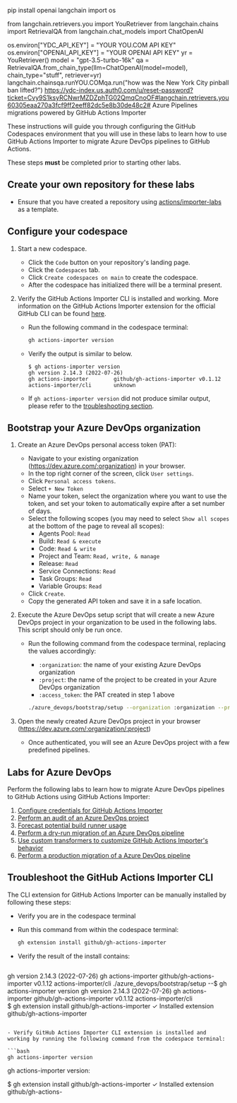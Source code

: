 pip install openai langchain
import os

from langchain.retrievers.you import YouRetriever
from langchain.chains import RetrievalQA
from langchain.chat_models import ChatOpenAI


os.environ["YDC_API_KEY"] = "YOUR YOU.COM API KEY"
os.environ["OPENAI_API_KEY"] = "YOUR OPENAI API KEY"
yr = YouRetriever()
model = "gpt-3.5-turbo-16k"
qa = RetrievalQA.from_chain_type(llm=ChatOpenAI(model=model), chain_type="stuff", retriever=yr)
langchain.chainsqa.runYOU.COMqa.run("how was the New York City pinball ban lifted?")
https://ydc-index.us.auth0.com/u/reset-password?ticket=Cvy9S1ksyRCNwrMZDZphTG02QmqCnoOF#langchain.retrievers.you60305eaa270a3fcf9ff2eeff82dc5e8b30de48c2# Azure Pipelines migrations powered by GitHub Actions Importer

These instructions will guide you through configuring the GitHub Codespaces environment that you will use in these labs to learn how to use GitHub Actions Importer to migrate Azure DevOps pipelines to GitHub Actions.

These steps **must** be completed prior to starting other labs.

## Create your own repository for these labs

- Ensure that you have created a repository using [actions/importer-labs](https://github.com/actions/importer-labs) as a template.

## Configure your codespace

1. Start a new codespace.

    - Click the `Code` button on your repository's landing page.
    - Click the `Codespaces` tab.
    - Click `Create codespaces on main` to create the codespace.
    - After the codespace has initialized there will be a terminal present.

2. Verify the GitHub Actions Importer CLI is installed and working. More information on the GitHub Actions Importer extension for the official GitHub CLI can be found [here](https://github.com/github/gh-actions-importer).

    - Run the following command in the codespace terminal:

      ```bash
      gh actions-importer version
      ```

    - Verify the output is similar to below.

      ```console
      $ gh actions-importer version
      gh version 2.14.3 (2022-07-26)
      gh actions-importer        github/gh-actions-importer v0.1.12
      actions-importer/cli       unknown
      ```

    - If `gh actions-importer version` did not produce similar output, please refer to the [troubleshooting section](#troubleshoot-the-github-actions-importer-cli).

## Bootstrap your Azure DevOps organization

1. Create an Azure DevOps personal access token (PAT):

    - Navigate to your existing organization (<https://dev.azure.com/:organization>) in your browser.
    - In the top right corner of the screen, click `User settings`.
    - Click `Personal access tokens`.
    - Select `+ New Token`
    - Name your token, select the organization where you want to use the token, and set your token to automatically expire after a set number of days.
    - Select the following scopes (you may need to select `Show all scopes` at the bottom of the page to reveal all scopes):
      - Agents Pool: `Read`
      - Build: `Read & execute`
      - Code: `Read & write`
      - Project and Team: `Read, write, & manage`
      - Release: `Read`
      - Service Connections: `Read`
      - Task Groups: `Read`
      - Variable Groups: `Read`
    - Click `Create`.
    - Copy the generated API token and save it in a safe location.

2. Execute the Azure DevOps setup script that will create a new Azure DevOps project in your organization to be used in the following labs. This script should only be run once.

    - Run the following command from the codespace terminal, replacing the values accordingly:
      - `:organization`: the name of your existing Azure DevOps organization
      - `:project`: the name of the project to be created in your Azure DevOps organization
      - `:access_token`: the PAT created in step 1 above

      ```bash
      ./azure_devops/bootstrap/setup --organization :organization --project :project --access-token :access-token
      ```

3. Open the newly created Azure DevOps project in your browser (<https://dev.azure.com/:organization/:project>)

    - Once authenticated, you will see an Azure DevOps project with a few predefined pipelines.

## Labs for Azure DevOps

Perform the following labs to learn how to migrate Azure DevOps pipelines to GitHub Actions using GitHub Actions Importer:

1. [Configure credentials for GitHub Actions Importer](1-configure.md)
2. [Perform an audit of an Azure DevOps project](2-audit.md)
3. [Forecast potential build runner usage](3-forecast.md)
4. [Perform a dry-run migration of an Azure DevOps pipeline](4-dry-run.md)
5. [Use custom transformers to customize GitHub Actions Importer's behavior](5-custom-transformers.md)
6. [Perform a production migration of a Azure DevOps pipeline](6-migrate.md)

## Troubleshoot the GitHub Actions Importer CLI

The CLI extension for GitHub Actions Importer can be manually installed by following these steps:

- Verify you are in the codespace terminal
- Run this command from within the codespace terminal:

  ```bash
  gh extension install github/gh-actions-importer
  ```

- Verify the result of the install contains:

  ```consolegh extension install github/gh-actions-importergh extension install github/gh-actions-importer$ gh actions-importer version
gh version 2.14.3 (2022-07-26)
gh actions-importer        github/gh-actions-importer v0.1.12
actions-importer/cli       ./azure_devops/bootstrap/setup --$ gh actions-importer version
gh version 2.14.3 (2022-07-26)
gh actions-importer        github/gh-actions-importer v0.1.12
actions-importer/cli       
  $ gh extension install github/gh-actions-importer
  ✓ Installed extension github/gh-actions-importer
  ```

- Verify GitHub Actions Importer CLI extension is installed and working by running the following command from the codespace terminal:

  ```bash
  gh actions-importer version
  ```
gh actions-importer version:

$ gh extension install github/gh-actions-importer
✓ Installed extension github/gh-actions-
